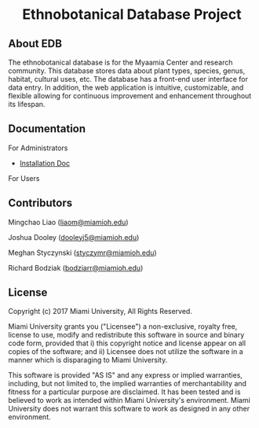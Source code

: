 <h1 align="center">Ethnobotanical Database Project</h1>

## About EDB

The ethnobotanical database is for the Myaamia Center and research community. This database stores data about plant types, species, genus, habitat, cultural uses, etc. The database has a front-end user interface for data entry. In addition, the web application is intuitive, customizable, and flexible allowing for continuous improvement and enhancement throughout its lifespan.

## Documentation

For Administrators
 - [Installation Doc](https://gitlab.csi.miamioh.edu/liaom/edb/wikis/home)

For Users

## Contributors

Mingchao Liao ([liaom@miamioh.edu](mailto:liaom@miamioh.edu))

Joshua Dooley ([dooleyj5@miamioh.edu](mailto:dooleyj5@miamioh.edu))

Meghan Styczynski ([styczymr@miamioh.edu](mailto:styczymr@miamioh.edu))

Richard Bodziak ([bodziarr@miamioh.edu](mailto:bodziarr@miamioh.edu))

## License

Copyright (c) 2017 Miami University, All Rights Reserved.

Miami University grants you ("Licensee") a non-exclusive, royalty free, license to use, modify and redistribute this software in source and binary code form, provided that i) this copyright notice and license appear on all copies of the software; and ii) Licensee does not utilize the software in a manner which is disparaging to Miami University.

This software is provided "AS IS" and any express or implied warranties, including, but not limited to, the implied warranties of merchantability and fitness for a particular purpose are disclaimed. It has been tested and is believed to work as intended within Miami University's environment. Miami University does not warrant this software to work as designed in any other environment.
